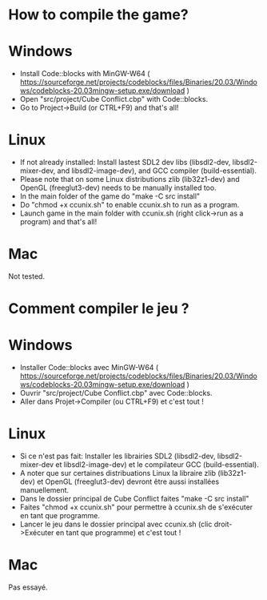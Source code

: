 # How to compile the game?

# Windows
- Install Code::blocks with MinGW-W64 ( https://sourceforge.net/projects/codeblocks/files/Binaries/20.03/Windows/codeblocks-20.03mingw-setup.exe/download )
- Open "src/project/Cube Conflict.cbp" with Code::blocks.
- Go to Project->Build (or CTRL+F9) and that's all!

# Linux
- If not already installed: Install lastest SDL2 dev libs (libsdl2-dev, libsdl2-mixer-dev, and libsdl2-image-dev), and GCC compiler (build-essential).
- Please note that on some Linux distributions zlib (lib32z1-dev) and OpenGL (freeglut3-dev) needs to be manually installed too.
- In the main folder of the game do "make -C src install"
- Do "chmod +x ccunix.sh" to enable ccunix.sh to run as a program.
- Launch game in the main folder with ccunix.sh (right click->run as a program) and that's all!

# Mac
Not tested.


# Comment compiler le jeu ?

# Windows
- Installer Code::blocks avec MinGW-W64 ( https://sourceforge.net/projects/codeblocks/files/Binaries/20.03/Windows/codeblocks-20.03mingw-setup.exe/download )
- Ouvrir "src/project/Cube Conflict.cbp" avec Code::blocks.
- Aller dans Projet->Compiler (ou CTRL+F9) et c'est tout !

# Linux
- Si ce n'est pas fait: Installer les librairies SDL2 (libsdl2-dev, libsdl2-mixer-dev et libsdl2-image-dev) et le compilateur GCC (build-essential).
- A noter que sur certaines distribuations Linux la libraire zlib (lib32z1-dev) et OpenGL (freeglut3-dev) devront être aussi installées manuellement.
- Dans le dossier principal de Cube Conflict faites "make -C src install"
- Faites "chmod +x ccunix.sh" pour permettre à ccunix.sh de s'exécuter en tant que programme.
- Lancer le jeu dans le dossier principal avec ccunix.sh (clic droit->Exécuter en tant que programme) et c'est tout !

# Mac
Pas essayé.